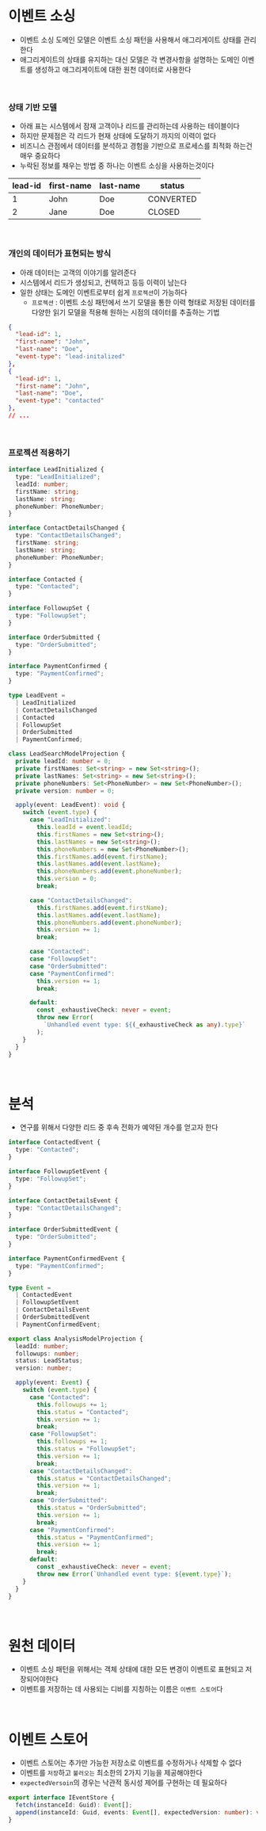 # 이벤트 소싱

- 이벤트 소싱 도메인 모델은 이벤트 소싱 패턴을 사용해서 애그리게이트 상태를 관리한다
- 애그리게이트의 상태를 유지하는 대신 모델은 각 변경사항을 설명하는 도메인 이벤트를 생성하고 애그리게이트에 대한 원천 데이터로 사용한다

<br>

### 상태 기반 모델

- 아래 표는 시스템에서 잠재 고객이나 리드를 관리하는데 사용하는 테이블이다
- 하지만 문제점은 각 리드가 현재 상태에 도달하기 까지의 이력이 없다
- 비즈니스 관점에서 데이터를 분석하고 경험을 기반으로 프로세스를 최적화 하는건 매우 중요하다
- 누락된 정보를 채우는 방법 중 하나는 이벤트 소싱을 사용하는것이다

| lead-id | first-name | last-name | status    |
| ------- | ---------- | --------- | --------- |
| 1       | John       | Doe       | CONVERTED |
| 2       | Jane       | Doe       | CLOSED    |

<br>

### 개인의 데이터가 표현되는 방식

- 아래 데이터는 고객의 이야기를 알려준다
- 시스템에서 리드가 생성되고, 컨텍하고 등등 이력이 남는다
- 일한 상태는 도메인 이벤트로부터 쉽게 `프로젝션`이 가능하다
  - `프로젝션` : 이벤트 소싱 패턴에서 쓰기 모델을 통한 이력 형태로 저장된 데이터를 다양한 읽기 모델을 적용해 원하는 시점의 데이터를 추출하는 기법

```json
{
  "lead-id": 1,
  "first-name": "John",
  "last-name": "Doe",
  "event-type": "lead-initalized"
},
{
  "lead-id": 1,
  "first-name": "John",
  "last-name": "Doe",
  "event-type": "contacted"
},
// ...
```

<br>

### 프로젝션 적용하기

```ts
interface LeadInitialized {
  type: "LeadInitialized";
  leadId: number;
  firstName: string;
  lastName: string;
  phoneNumber: PhoneNumber;
}

interface ContactDetailsChanged {
  type: "ContactDetailsChanged";
  firstName: string;
  lastName: string;
  phoneNumber: PhoneNumber;
}

interface Contacted {
  type: "Contacted";
}

interface FollowupSet {
  type: "FollowupSet";
}

interface OrderSubmitted {
  type: "OrderSubmitted";
}

interface PaymentConfirmed {
  type: "PaymentConfirmed";
}

type LeadEvent =
  | LeadInitialized
  | ContactDetailsChanged
  | Contacted
  | FollowupSet
  | OrderSubmitted
  | PaymentConfirmed;

class LeadSearchModelProjection {
  private leadId: number = 0;
  private firstNames: Set<string> = new Set<string>();
  private lastNames: Set<string> = new Set<string>();
  private phoneNumbers: Set<PhoneNumber> = new Set<PhoneNumber>();
  private version: number = 0;

  apply(event: LeadEvent): void {
    switch (event.type) {
      case "LeadInitialized":
        this.leadId = event.leadId;
        this.firstNames = new Set<string>();
        this.lastNames = new Set<string>();
        this.phoneNumbers = new Set<PhoneNumber>();
        this.firstNames.add(event.firstName);
        this.lastNames.add(event.lastName);
        this.phoneNumbers.add(event.phoneNumber);
        this.version = 0;
        break;

      case "ContactDetailsChanged":
        this.firstNames.add(event.firstName);
        this.lastNames.add(event.lastName);
        this.phoneNumbers.add(event.phoneNumber);
        this.version += 1;
        break;

      case "Contacted":
      case "FollowupSet":
      case "OrderSubmitted":
      case "PaymentConfirmed":
        this.version += 1;
        break;

      default:
        const _exhaustiveCheck: never = event;
        throw new Error(
          `Unhandled event type: ${(_exhaustiveCheck as any).type}`
        );
    }
  }
}
```

<br>

# 분석

- 연구를 위해서 다양한 리드 중 후속 전화가 예약된 개수를 얻고자 한다

```ts
interface ContactedEvent {
  type: "Contacted";
}

interface FollowupSetEvent {
  type: "FollowupSet";
}

interface ContactDetailsEvent {
  type: "ContactDetailsChanged";
}

interface OrderSubmittedEvent {
  type: "OrderSubmitted";
}

interface PaymentConfirmedEvent {
  type: "PaymentConfirmed";
}

type Event =
  | ContactedEvent
  | FollowupSetEvent
  | ContactDetailsEvent
  | OrderSubmittedEvent
  | PaymentConfirmedEvent;

export class AnalysisModelProjection {
  leadId: number;
  followups: number;
  status: LeadStatus;
  version: number;

  apply(event: Event) {
    switch (event.type) {
      case "Contacted":
        this.followups += 1;
        this.status = "Contacted";
        this.version += 1;
        break;
      case "FollowupSet":
        this.followups += 1;
        this.status = "FollowupSet";
        this.version += 1;
        break;
      case "ContactDetailsChanged":
        this.status = "ContactDetailsChanged";
        this.version += 1;
        break;
      case "OrderSubmitted":
        this.status = "OrderSubmitted";
        this.version += 1;
        break;
      case "PaymentConfirmed":
        this.status = "PaymentConfirmed";
        this.version += 1;
        break;
      default:
        const _exhaustiveCheck: never = event;
        throw new Error(`Unhandled event type: ${event.type}`);
    }
  }
}
```

<br>

# 원천 데이터

- 이벤트 소싱 패턴을 위해서는 객체 상태에 대한 모든 변경이 이벤트로 표현되고 저장되어야한다
- 이벤트를 저장하는 데 사용되는 디비를 지칭하는 이름은 `이벤트 스토어`다

<br>

# 이벤트 스토어

- 이벤트 스토어는 추가만 가능한 저장소로 이벤트를 수정하거나 삭제할 수 없다
- 이벤트를 `저장`하고 `불러오는` 최소한의 2가지 기능을 제공해야한다
- `expectedVersoin`의 경우는 낙관적 동시성 제어를 구현하는 데 필요하다

```ts
export interface IEventStore {
  fetch(instanceId: Guid): Event[];
  append(instanceId: Guid, events: Event[], expectedVersion: number): void;
}
```
